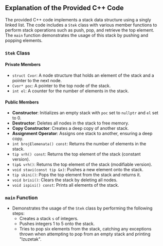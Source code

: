 ## Explanation of the Provided C++ Code

The provided C++ code implements a stack data structure using a singly linked list. The code includes a `Stek` class with various member functions to perform stack operations such as push, pop, and retrieve the top element. The `main` function demonstrates the usage of this stack by pushing and popping elements.

### `Stek` Class
#### Private Members
- `struct Cvor`: A node structure that holds an element of the stack and a pointer to the next node.
- `Cvor* poc`: A pointer to the top node of the stack.
- `int el`: A counter for the number of elements in the stack.

#### Public Members
- **Constructor**: Initializes an empty stack with `poc` set to `nullptr` and `el` set to 0.
- **Destructor**: Deletes all nodes in the stack to free memory.
- **Copy Constructor**: Creates a deep copy of another stack.
- **Assignment Operator**: Assigns one stack to another, ensuring a deep copy.
- `int brojElemenata() const`: Returns the number of elements in the stack.
- `tip vrh() const`: Returns the top element of the stack (constant version).
- `tip& vrh()`: Returns the top element of the stack (modifiable version).
- `void stavi(const tip &x)`: Pushes a new element onto the stack.
- `tip skini()`: Pops the top element from the stack and returns it.
- `void brisi()`: Clears the stack by deleting all nodes.
- `void ispisi() const`: Prints all elements of the stack.

### `main` Function
- Demonstrates the usage of the `Stek` class by performing the following steps:
  - Creates a stack `s` of integers.
  - Pushes integers 1 to 5 onto the stack.
  - Tries to pop six elements from the stack, catching any exceptions thrown when attempting to pop from an empty stack and printing "Izuzetak".
